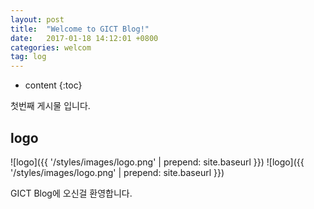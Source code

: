 ```yaml
---
layout: post
title:  "Welcome to GICT Blog!"
date:   2017-01-18 14:12:01 +0800
categories: welcom
tag: log
---
```


* content
{:toc}


첫번째 게시물 입니다.


logo
------------------------


![logo]({{ '/styles/images/logo.png' | prepend: site.baseurl  }})
![logo]({{ '/styles/images/logo.png' | prepend: site.baseurl  }})


GICT Blog에 오신걸 환영합니다.